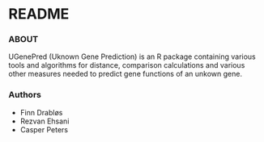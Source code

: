 # README #

### ABOUT ###

UGenePred (Uknown Gene Prediction) is an R package containing various tools and algorithms for distance, comparison calculations and various other measures needed to predict gene functions of an unkown gene.

### Authors ###

* Finn Drabløs
* Rezvan Ehsani
* Casper Peters